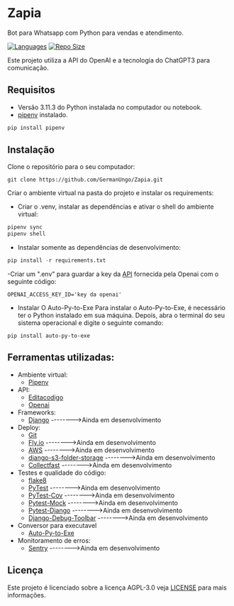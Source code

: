 # Zapia

Bot para Whatsapp com Python para vendas e atendimento.

[![Languages](https://img.shields.io/github/languages/count/GermanUngo/Curso_Django_2.0)]()
[![Repo Size](https://img.shields.io/github/repo-size/GermanUngo/Curso_Django_2.0)]()

Este projeto utiliza a API do OpenAI e a tecnologia do ChatGPT3 para comunicação.

## Requisitos

- Versão 3.11.3 do Python instalada no computador ou notebook.
- [pipenv](https://pipenv.pypa.io/en/latest/) instalado.


``` python
pip install pipenv
```
## Instalação

Clone o repositório para o seu computador:
```
git clone https://github.com/GermanUngo/Zapia.git
```

Criar o ambiente virtual na pasta do projeto e instalar os requirements:
- Criar o .venv, instalar as dependências e ativar o shell do ambiente virtual:

```python {data-filename="requirements.txt"}
pipenv sync
pipenv shell
```

- Instalar somente as dependências de desenvolvimento:

```python {data-filename="requirements.txt"}
pip install -r requirements.txt
```
-Criar um ".env" para guardar a key da [API]( https://platform.openai.com/account/api-keys/) fornecida pela Openai com o seguinte código:

```
OPENAI_ACCESS_KEY_ID='key da openai'
```

- Instalar O Auto-Py-to-Exe 
Para instalar o Auto-Py-to-Exe, é necessário ter o Python instalado em sua máquina. 
Depois, abra o terminal do seu sistema operacional e digite o seguinte comando:


```
pip install auto-py-to-exe
```

## Ferramentas utilizadas:


- Ambiente virtual:
  - [Pipenv](https://pipenv.pypa.io/en/latest/)
- API:
  - [Editacodigo](https://editacodigo.com.br)
  - [Openai](https://openai.com/blog/openai-api/)
- Frameworks:
  - [Django](https://www.djangoproject.com/) -------->Ainda em desenvolvimento
- Deploy:
  - [Git](https://git-scm.com/)
  - [Fly.io](https://fly.io) -------->Ainda em desenvolvimento
  - [AWS](https://aws.amazon.com/) -------->Ainda em desenvolvimento
  - [django-s3-folder-storage](https://django-storages.readthedocs.io/en/latest/backends/amazon-S3.html#module-django_storages.backends.s3boto3) -------->Ainda em desenvolvimento
  - [Collectfast](https://github.com/antonagestam/collectfast) -------->Ainda em desenvolvimento
- Testes e qualidade do código:
  - [flake8](https://flake8.pycqa.org/en/latest/)
  - [PyTest](https://pytest.org/) -------->Ainda em desenvolvimento
  - [PyTest-Cov](https://pytest-cov.readthedocs.io/en/latest/) -------->Ainda em desenvolvimento
  - [Pytest-Mock](https://pypi.org/project/pytest-mock/) -------->Ainda em desenvolvimento
  - [Pytest-Django](https://pytest-django.readthedocs.io/en/latest/) -------->Ainda em desenvolvimento
  - [Django-Debug-Toolbar](https://django-debug-toolbar.readthedocs.io/en/latest/) -------->Ainda em desenvolvimento
- Conversor para executavel
  - [Auto-Py-to-Exe](https://pypi.org/project/auto-py-to-exe/)
- Monitoramento de erros:
  - [Sentry](https://sentry.io/welcome/) -------->Ainda em desenvolvimento


## Licença

Este projeto é licenciado sobre a licença  AGPL-3.0 veja [LICENSE](https://github.com/GermanUngo/Zapia/blob/main/LICENSE/) para mais informações.




